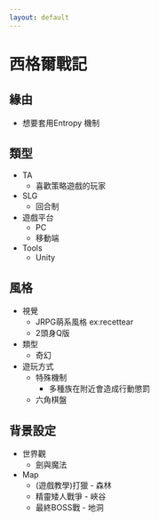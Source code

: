 ```yaml
---
layout: default
---
```


# 西格爾戰記

## 緣由
- 想要套用Entropy 機制
## 類型
* TA
  * 喜歡策略遊戲的玩家
* SLG
  * 回合制
* 遊戲平台
  * PC
  * 移動端
* Tools
  * Unity

## 風格
* 視覺
  * JRPG萌系風格 ex:recettear
  * 2頭身Q版
* 類型
  * 奇幻
* 遊玩方式
  * 特殊機制
    * 多種族在附近會造成行動懲罰
  * 六角棋盤

## 背景設定
* 世界觀
  * 劍與魔法
* Map
  * (遊戲教學)打獵 - 森林
  * 精靈矮人戰爭 - 峽谷 
  * 最終BOSS戰 - 地洞